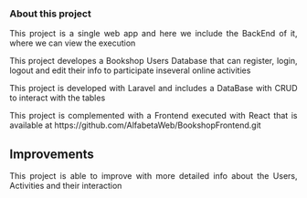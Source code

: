 ### About this project
<p align="justify">
This project is a single web app and here we include the BackEnd of it, where we can view the execution
</p>

<p align="justify">
This project developes a Bookshop Users Database that can register, login, logout and edit their info to participate inseveral online activities
</p>

<p align="justify">
This project is developed with Laravel and includes a DataBase with CRUD to interact with the tables
</p>

<p align="justify">
This project is complemented with a Frontend executed with React that is available at https://github.com/AlfabetaWeb/BookshopFrontend.git
</p>

## Improvements
<p align="justify">
This project is able to improve with more detailed info about the Users, Activities and their interaction
</p>